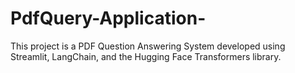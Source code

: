 # PdfQuery-Application-
This project is a PDF Question Answering System developed using Streamlit, LangChain, and the Hugging Face Transformers library.
